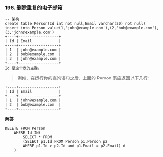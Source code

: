 ### [196. 删除重复的电子邮箱](https://leetcode-cn.com/problems/delete-duplicate-emails/)
``` mysql
-- 架构
create table Person(Id int not null,Email varchar(20) not null)
insert into Person value(1,'john@example.com'),(2,'bob@example.com'),(3,'john@example.com')
+----+------------------+
| Id | Email            |
+----+------------------+
| 1  | john@example.com |
| 2  | bob@example.com  |
| 3  | john@example.com |
+----+------------------+
Id 是这个表的主键。
```
> 例如，在运行你的查询语句之后，上面的 Person 表应返回以下几行:
``` mysql
+----+------------------+
| Id | Email            |
+----+------------------+
| 1  | john@example.com |
| 2  | bob@example.com  |
+----+------------------+
```
**解答**
``` mysql
DELETE FROM Person 
	WHERE Id IN(
		SELECT * FROM 
		(SELECT p1.Id FROM Person p1,Person p2
		WHERE p1.Id > p2.Id and p1.Email = p2.Email) d
	)
```
